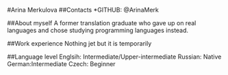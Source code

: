 #Arina Merkulova
##Contacts
*GITHUB: @ArinaMerk

##About myself
A former translation graduate who gave up on real languages and chose studying programming languages instead.

##Work experience
Nothing jet but it is temporarily

##Language level
Englsih: Intermediate/Upper-intermediate
Russian: Native
German:Intermediate
Czech: Beginner
